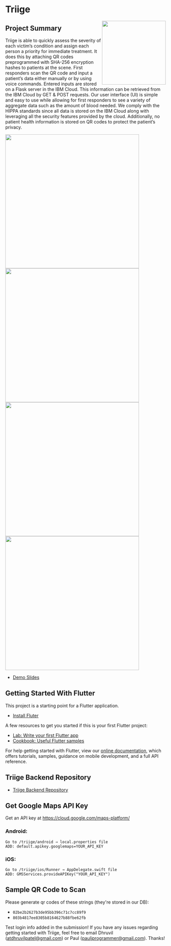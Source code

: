 # Triige

<img align="right" src="screenshots/app_icon.png" height="200em" />

## Project Summary

Triige is able to quickly assess the severity of each victim’s condition and assign each person a priority for immediate treatment. It does this by attaching QR codes preprogrammed with SHA-256 encryption hashes to patients at the scene. First responders scan the QR code and input a patient’s data either manually or by using voice commands. Entered inputs are stored on a Flask server in the IBM Cloud. This information can be retrieved from the IBM Cloud by GET & POST requests. Our user interface (UI) is simple and easy to use while allowing for first responders to see a variety of aggregate data such as the amount of blood needed. We comply with the HIPPA standards since all data is stored on the IBM Cloud along with leveraging all the security features provided by the cloud. Additionally, no patient health information is stored on QR codes to protect the patient’s privacy.

<img align="center" src="screenshots/screenshpt_1.png" height="420em" />
<img align="center" src="screenshots/screenshot_2.png" height="420em" />
<img align="center" src="screenshots/customer_segment_1.png" height="420em" />
<img align="center" src="screenshots/customer_segment_2.png" height="420em" />

- [Demo Slides](https://github.com/dhruvilp/triige/blob/master/screenshots/demo_slides.pdf)

## Getting Started With Flutter

This project is a starting point for a Flutter application.
- [Install Fluter](https://flutter.dev/docs/get-started/install)

A few resources to get you started if this is your first Flutter project:

- [Lab: Write your first Flutter app](https://flutter.dev/docs/get-started/codelab)
- [Cookbook: Useful Flutter samples](https://flutter.dev/docs/cookbook)

For help getting started with Flutter, view our
[online documentation](https://flutter.dev/docs), which offers tutorials,
samples, guidance on mobile development, and a full API reference.

## Triige Backend Repository
- [Triige Backend Repository](https://github.com/PJprogrammer/triige_backend)

## Get Google Maps API Key
Get an API key at https://cloud.google.com/maps-platform/

### Android:
    Go to /triige/android → local.properties file
    ADD: default.apikey.googlemaps=YOUR_API_KEY

### iOS:
    Go to /triige/ios/Runner → AppDelegate.swift file
    ADD: GMSServices.provideAPIKey("YOUR_API_KEY")

## Sample QR Code to Scan
Please generate qr codes of these strings (they're stored in our DB):

* `02be2b2627b3de95bb396c71c7cc89f9`
* `803b4817ee8305b8164627b88fbe62fb`

Test login info added in the submission! If you have any issues regarding getting started with Triige, feel free to email Dhruvil (atdhruvilpatel@gmail.com) or Paul (pauljprogrammer@gmail.com). Thanks!



